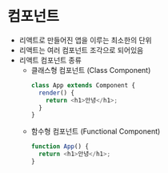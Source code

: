 # 컴포넌트

- 리액트로 만들어진 앱을 이루는 최소한의 단위
- 리액트는 여러 컴포넌트 조각으로 되어있음
- 리액트 컴포넌트 종류
  - 클래스형 컴포넌트 (Class Component)
    ```javascript
    class App extends Component {
      render() {
        return <h1>안녕</h1>;
      }
    }
    ```
  - 함수형 컴포넌트 (Functional Component)
    ```javascript
    function App() {
      return <h1>안녕</h1>;
    }
    ```

